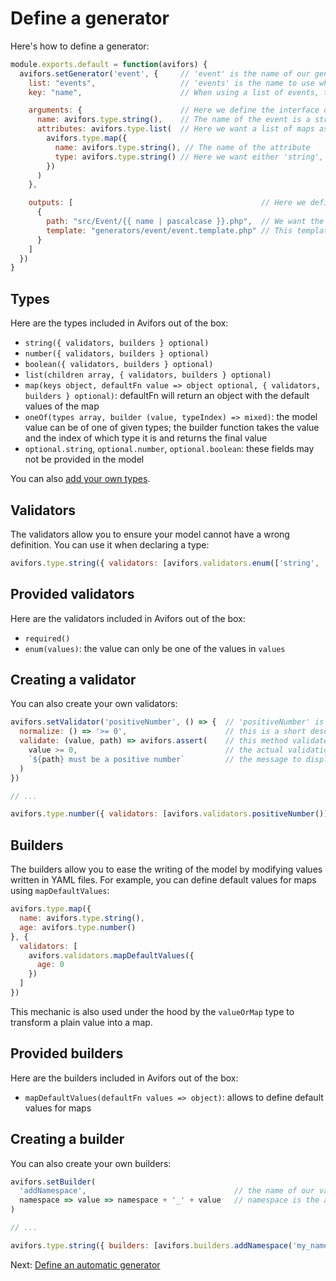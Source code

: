 # Define a generator

Here's how to define a generator:

```javascript
module.exports.default = function(avifors) {
  avifors.setGenerator('event', {     // 'event' is the name of our generator
    list: "events",                   // 'events' is the name to use when listing events in a model file
    key: "name",                      // When using a list of events, the key used to identify an event will then be set as its 'name'

    arguments: {                      // Here we define the interface of the model definition, i.e. how to define an event
      name: avifors.type.string(),    // The name of the event is a string
      attributes: avifors.type.list(  // Here we want a list of maps as attributes
        avifors.type.map({
          name: avifors.type.string(), // The name of the attribute
          type: avifors.type.string() // Here we want either 'string', 'number' or 'boolean' as a value
        })
      )
    },

    outputs: [                                          // Here we define which files will be written for each event
      {
        path: "src/Event/{{ name | pascalcase }}.php",  // We want the file to have the name of the event PascalCased
        template: "generators/event/event.template.php" // This template will be used to generate the code
      }
    ]
  })
}
```

## Types

Here are the types included in Avifors out of the box:

- `string({ validators, builders } optional)`
- `number({ validators, builders } optional)`
- `boolean({ validators, builders } optional)`
- `list(children array, { validators, builders } optional)`
- `map(keys object, defaultFn value => object optional, { validators, builders } optional)`: defaultFn will return an object with the default values of the map
- `oneOf(types array, builder (value, typeIndex) => mixed)`: the model value can be of one of given types; the builder function takes the value and the index of which type it is and returns the final value
- `optional.string`, `optional.number`, `optional.boolean`: these fields may not be provided in the model

You can also [add your own types](https://github.com/antarestupin/Avifors/tree/master/doc/plugins.md#define-new-types).

## Validators

The validators allow you to ensure your model cannot have a wrong definition. You can use it when declaring a type:

```javascript
avifors.type.string({ validators: [avifors.validators.enum(['string', 'number', 'boolean'])] })
```

## Provided validators

Here are the validators included in Avifors out of the box:

- `required()`
- `enum(values)`: the value can only be one of the values in `values`

## Creating a validator

You can also create your own validators:

```javascript
avifors.setValidator('positiveNumber', () => {  // 'positiveNumber' is the name of our validator
  normalize: () => '>= 0',                      // this is a short description used when printing the model interface
  validate: (value, path) => avifors.assert(    // this method validates the value in the model; 'path' provides the path to access the value in the model
    value >= 0,                                 // the actual validation, we want the value to be positive
    `${path} must be a positive number`         // the message to display if the value is incorrect
  )
})

// ...

avifors.type.number({ validators: [avifors.validators.positiveNumber()] })
```

## Builders

The builders allow you to ease the writing of the model by modifying values written in YAML files. For example, you can define default values for maps using `mapDefaultValues`:

```javascript
avifors.type.map({
  name: avifors.type.string(),
  age: avifors.type.number()
}, {
  validators: [
    avifors.validators.mapDefaultValues({
      age: 0
    })
  ]
})
```

This mechanic is also used under the hood by the `valueOrMap` type to transform a plain value into a map.

## Provided builders

Here are the builders included in Avifors out of the box:

- `mapDefaultValues(defaultFn values => object)`: allows to define default values for maps

## Creating a builder

You can also create your own builders:

```javascript
avifors.setBuilder(
  'addNamespace',                                 // the name of our validator
  namespace => value => namespace + '_' + value   // namespace is the argument to create the builder, which simply prepend it to the value
)

// ...

avifors.type.string({ builders: [avifors.builders.addNamespace('my_namespace')] })
```

Next: [Define an automatic generator](https://github.com/antarestupin/Avifors/tree/master/doc/auto-generators.md)
